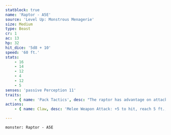 ```yaml
---
statblock: true
name: 'Raptor - A5E'
source: 'Level Up: Monstrous Menagerie'
size: Medium
type: Beast
cr: 1
ac: 13
hp: 32
hit_dice: '5d8 + 10'
speed: '60 ft.'
stats:
    - 16
    - 14
    - 12
    - 4
    - 12
    - 5
senses: 'passive Perception 11'
traits:
    - { name: 'Pack Tactics', desc: "The raptor has advantage on attack rolls against a creature if at least one of the raptor's allies is within 5 feet of the creature and not incapacitated." }
actions:
    - { name: Claw, desc: 'Melee Weapon Attack: +5 to hit, reach 5 ft., one target. Hit: 8 (1d10 + 3) slashing damage. If the target is a Medium or smaller creature, it makes a DC 13 Strength saving throw, falling prone on a failure.' }

---
```

```statblock
monster: Raptor - A5E
```

